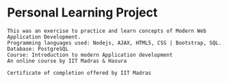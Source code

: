 # Personal Learning Project
~~~~~~~~~~~~~~~~~~~~~~~~~~~~~~~~~~~~~~~~~~~~~
This was an exercise to practice and learn concepts of Modern Web Application Development.
Programming languages used: Nodejs, AJAX, HTML5, CSS | Bootstrap, SQL.
Database: PostgreSQL
Course: Introduction to modern Application development
An online course by IIT Madras & Hasura

Certificate of completion offered by IIT Madras
~~~~~~~~~~~~~~~~~~~~~~~~~~~~~~~~~~~~~~~~~~~~~~~~~~~
